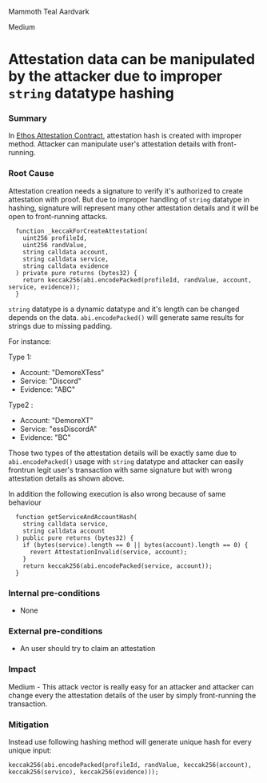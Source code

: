 Mammoth Teal Aardvark

Medium

# Attestation data can be manipulated by the attacker due to improper `string` datatype hashing

### Summary

In [Ethos Attestation Contract](https://github.com/sherlock-audit/2024-10-ethos-network/blob/db37b9dc2b792e245eb683d8a956bcb7ef2f1a27/ethos/packages/contracts/contracts/EthosAttestation.sol#L521C1-L529C4), attestation hash is created with improper method. Attacker can manipulate user's attestation details with front-running.

### Root Cause

Attestation creation needs a signature to verify it's authorized to create attestation with proof. But due to improper handling of `string` datatype in hashing, signature will represent many other attestation details and it will be open to front-running attacks. 

```solidity
  function _keccakForCreateAttestation(
    uint256 profileId,
    uint256 randValue,
    string calldata account,
    string calldata service,
    string calldata evidence
  ) private pure returns (bytes32) {
    return keccak256(abi.encodePacked(profileId, randValue, account, service, evidence));                                                                                               
  }
```
`string` datatype is a dynamic datatype and it's length can be changed depends on the data. `abi.encodePacked()` will generate same results for strings due to missing padding.

For instance:

Type 1:

- Account: "DemoreXTess"
- Service: "Discord"
- Evidence: "ABC"


Type2 :

- Account: "DemoreXT"
- Service: "essDiscordA"
- Evidence: "BC"

Those two types of the attestation details will be exactly same due to `abi.encodePacked()` usage with `string` datatype and attacker can easily frontrun legit user's transaction with same signature but with wrong attestation details as shown above.

In addition the following execution is also wrong because of same behaviour

```solidity
  function getServiceAndAccountHash(
    string calldata service,
    string calldata account
  ) public pure returns (bytes32) {
    if (bytes(service).length == 0 || bytes(account).length == 0) {
      revert AttestationInvalid(service, account);
    }
    return keccak256(abi.encodePacked(service, account));
  }
```


### Internal pre-conditions

- None

### External pre-conditions

- An user should try to claim an attestation

### Impact

Medium - This attack vector is really easy for an attacker and attacker can change every the attestation details of the user by simply front-running the transaction.

### Mitigation

Instead use following hashing method will generate unique hash for every unique input:

```solidity
keccak256(abi.encodePacked(profileId, randValue, keccak256(account), keccak256(service), keccak256(evidence)));
```